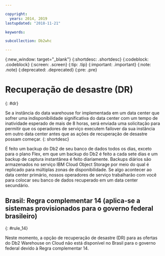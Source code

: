 ```yaml
---

copyright:
  years: 2014, 2019
lastupdated: "2018-11-21"

keywords:

subcollection: Db2whc

---
```


<!-- Attribute definitions --> 
{:new_window: target="_blank"}
{:shortdesc: .shortdesc}
{:codeblock: .codeblock}
{:screen: .screen}
{:tip: .tip}
{:important: .important}
{:note: .note}
{:deprecated: .deprecated}
{:pre: .pre}

# Recuperação de desastre (DR)
{: #dr}

Se a instância do data warehouse for implementada em um data center que sofrer uma indisponibilidade significativa do data center com um tempo de inatividade esperado de mais de 8 horas, será enviada uma solicitação para permitir que os operadores de serviço executem failover da sua instância em outro data center antes que as ações de recuperação de desastre possam começar.
{: shortdesc}

É feito um backup do Db2 de seu banco de dados todos os dias, exceto para o plano Flex, em que um backup do Db2 é feito a cada sete dias e um backup de captura instantânea é feito diariamente. Backups diários são armazenados no serviço IBM Cloud Object Storage por meio do qual é replicado para múltiplas zonas de disponibilidade. Se algo acontecer ao data center primário, nossos operadores de serviço trabalharão com você para colocar seu banco de dados recuperado em um data center secundário.

## **Brasil: Regra complementar 14** (aplica-se a sistemas provisionados para o governo federal brasileiro)
{: #rule_14}

Neste momento, a opção de recuperação de desastre (DR) para as ofertas do Db2 Warehouse on Cloud não está disponível no Brasil para o governo federal devido à Regra complementar 14.

